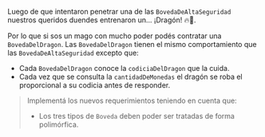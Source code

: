 Luego de que intentaron penetrar una de las `BovedaDeAltaSeguridad` nuestros queridos duendes entrenaron un... ¡Dragón! :fire::snake:. 

Por lo que si sos un mago con mucho poder podés contratar una `BovedaDelDragon`.
Las `BovedaDelDragon` tienen el mismo comportamiento que las `BovedaDeAltaSeguridad` excepto que:

* Cada `BovedaDelDragon` conoce la `codiciaDelDragon` que la cuida.
* Cada vez que se consulta la `cantidadDeMonedas` el dragón se roba el proporcional a su codicia antes de responder.

> Implementá los nuevos requerimientos teniendo en cuenta que:
>
> * Los tres tipos de `Boveda` deben poder ser tratadas de forma polimórfica.


